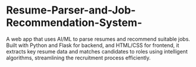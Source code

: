 # Resume-Parser-and-Job-Recommendation-System-
A web app that uses AI/ML to parse resumes and recommend suitable jobs. Built with Python and Flask for backend, and HTML/CSS for frontend, it extracts key resume data and matches candidates to roles using intelligent algorithms, streamlining the recruitment process efficiently.
